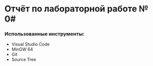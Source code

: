 # Отчёт по лабораторной работе № 0#

### Использованные инструменты:
* Visual Studio Code
* MinGW 64
* Git
* Source Tree 